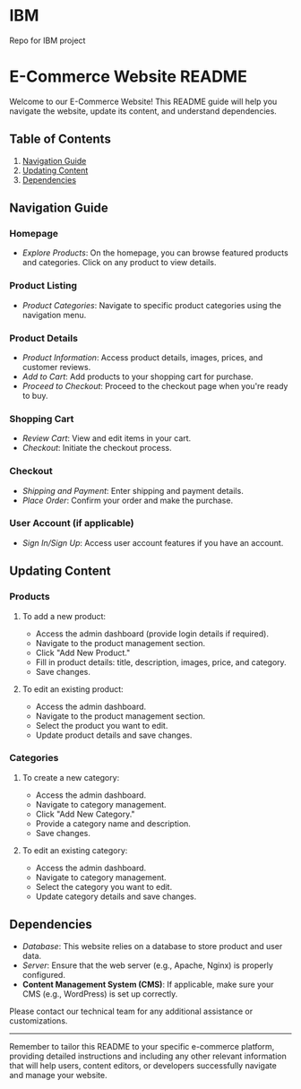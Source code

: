 # IBM
Repo for IBM project
# E-Commerce Website README

Welcome to our E-Commerce Website! This README guide will help you navigate the website, update its content, and understand dependencies.

## Table of Contents

1. [Navigation Guide](#navigation-guide)
2. [Updating Content](#updating-content)
3. [Dependencies](#dependencies)

## Navigation Guide

### Homepage

- *Explore Products*: On the homepage, you can browse featured products and categories. Click on any product to view details.

### Product Listing

- *Product Categories*: Navigate to specific product categories using the navigation menu.

### Product Details

- *Product Information*: Access product details, images, prices, and customer reviews.
- *Add to Cart*: Add products to your shopping cart for purchase.
- *Proceed to Checkout*: Proceed to the checkout page when you're ready to buy.

### Shopping Cart

- *Review Cart*: View and edit items in your cart.
- *Checkout*: Initiate the checkout process.

### Checkout

- *Shipping and Payment*: Enter shipping and payment details.
- *Place Order*: Confirm your order and make the purchase.

### User Account (if applicable)

- *Sign In/Sign Up*: Access user account features if you have an account.

## Updating Content

### Products

1. To add a new product:
   - Access the admin dashboard (provide login details if required).
   - Navigate to the product management section.
   - Click "Add New Product."
   - Fill in product details: title, description, images, price, and category.
   - Save changes.

2. To edit an existing product:
   - Access the admin dashboard.
   - Navigate to the product management section.
   - Select the product you want to edit.
   - Update product details and save changes.

### Categories

1. To create a new category:
   - Access the admin dashboard.
   - Navigate to category management.
   - Click "Add New Category."
   - Provide a category name and description.
   - Save changes.

2. To edit an existing category:
   - Access the admin dashboard.
   - Navigate to category management.
   - Select the category you want to edit.
   - Update category details and save changes.

## Dependencies

- *Database*: This website relies on a database to store product and user data.
- *Server*: Ensure that the web server (e.g., Apache, Nginx) is properly configured.
- **Content Management System (CMS)**: If applicable, make sure your CMS (e.g., WordPress) is set up correctly.

Please contact our technical team for any additional assistance or customizations.

---

Remember to tailor this README to your specific e-commerce platform, providing detailed instructions and including any other relevant information that will help users, content editors, or developers successfully navigate and manage your website.

